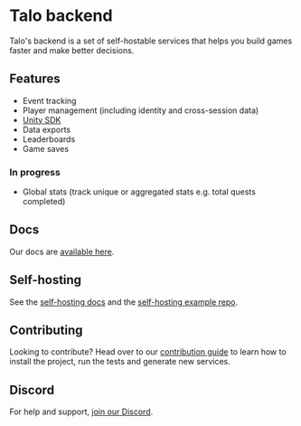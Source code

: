 # Talo backend

Talo's backend is a set of self-hostable services that helps you build games faster and make better decisions.

## Features
- Event tracking
- Player management (including identity and cross-session data)
- [Unity SDK](https://github.com/TaloDev/unity)
- Data exports
- Leaderboards
- Game saves

### In progress
- Global stats (track unique or aggregated stats e.g. total quests completed)

## Docs

Our docs are [available here](https://docs.trytalo.com).

## Self-hosting

See the [self-hosting docs](https://docs.trytalo.com/docs/selfhosting/overview) and the [self-hosting example repo](https://github.com/TaloDev/hosting).

## Contributing

Looking to contribute? Head over to our [contribution guide](CONTRIBUTING.md) to learn how to install the project, run the tests and generate new services.

## Discord

For help and support, [join our Discord](https://discord.gg/2RWwxXVY3v).
